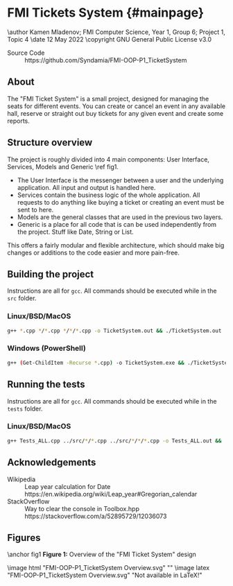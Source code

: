# FMI Tickets System {#mainpage}

\author Kamen Mladenov; FMI Computer Science, Year 1, Group 6; Project 1, Topic 4
\date 12 May 2022
\copyright GNU General Public License v3.0

<dl>
	<dt>Source Code</dt>
	<dd>https://github.com/Syndamia/FMI-OOP-P1_TicketSystem</dd>
</dl>

## About

The "FMI Ticket System" is a small project, designed for managing the seats for different events. You can create or cancel an event in any available hall, reserve or straight out buy tickets for any given event and create some reports.

## Structure overview

The project is roughly divided into 4 main components: User Interface, Services, Models and Generic \ref fig1.
- The User Interface is the messenger between a user and the underlying application. All input and output is handled here.
- Services contain the business logic of the whole application. All requests to do anything like buying a ticket or creating an event must be sent to here.
- Models are the general classes that are used in the previous two layers.
- Generic is a place for all code that is can be used independently from the project. Stuff like Date, String or List.

This offers a fairly modular and flexible architecture, which should make big changes or additions to the code easier and more pain-free.

## Building the project

Instructions are all for `gcc`. All commands should be executed while in the `src` folder.

### Linux/BSD/MacOS

```bash
g++ *.cpp */*.cpp */*/*.cpp -o TicketSystem.out && ./TicketSystem.out
```

### Windows (PowerShell)

```bash
g++ (Get-ChildItem -Recurse *.cpp) -o TicketSystem.exe && ./TicketSystem.exe
```

## Running the tests

Instructions are all for `gcc`. All commands should be executed while in the `tests` folder.

### Linux/BSD/MacOS

```bash
g++ Tests_ALL.cpp ../src/*/*.cpp ../src/*/*/*.cpp -o Tests_ALL.out && ./Tests_ALL.out
```

## Acknowledgements

<dl>
	<dt>Wikipedia</dt>
	<dd>Leap year calculation for Date <br> https://en.wikipedia.org/wiki/Leap_year#Gregorian_calendar</dd>
	<dt>StackOverflow</dt>
	<dd>Way to clear the console in Toolbox.hpp <br> https://stackoverflow.com/a/52895729/12036073</dd>
</dl>

## Figures

\anchor fig1
**Figure 1:** Overview of the "FMI Ticket System" design

\image html "FMI-OOP-P1_TicketSystem Overview.svg" ""
\image latex "FMI-OOP-P1_TicketSystem Overview.svg" "Not available in LaTeX!"
